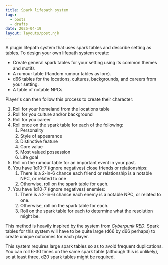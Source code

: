 ```yaml
---
title: Spark lifepath system
tags:
  - posts
  - drafts
date: 2025-04-19
layout: layouts/post.njk
---
```


A plugin lifepath system that uses spark tables and describe setting as tables. To design your own lifepath system create:

* Create general spark tables for your setting using its common themes and motifs
* A rumour table (Random rumour tables as lore).
* d66 tables for the locations, cultures, backgrounds, and careers from your setting.
* A table of notable NPCs.

Player's can then follow this process to create their character:

1. Roll for your homeland from the locations table
2. Roll for you culture and/or background
3. Roll for you career
4. Roll once on the spark table for each of the following:
	1. Personality
	2. Style of appearance
	3. Distinctive feature
	4. Core value
	6. Most valued possession
	7. Life goal
5. Roll on the rumour table for an important event in your past.
6. You have 1d10-7 (ignore negatives) close friends or relationships:
	1. There is a 2-in-6 chance each friend or relationship is a notable NPC, or related to one
	2. Otherwise, roll on the spark table for each.
7. You have 1d10-7 (ignore negatives) enemies:
	1. There is a 2-in-6 chance each enemy is a notable NPC, or related to one.
	2. Otherwise, roll on the spark table for each.
	3. Roll on the spark table for each to determine what the resolution might be.

This method is heavily inspired by the system from *Cyberpunk RED*. Spark tables for this system will have to be quite large (d66 by d66 perhaps) to create unique outcomes for each player.

This system requires large spark tables so as to avoid frequent duplications. You can roll 6-30 times on the same spark table (although this is unlikely), so at least three, d20 spark tables might be required.
